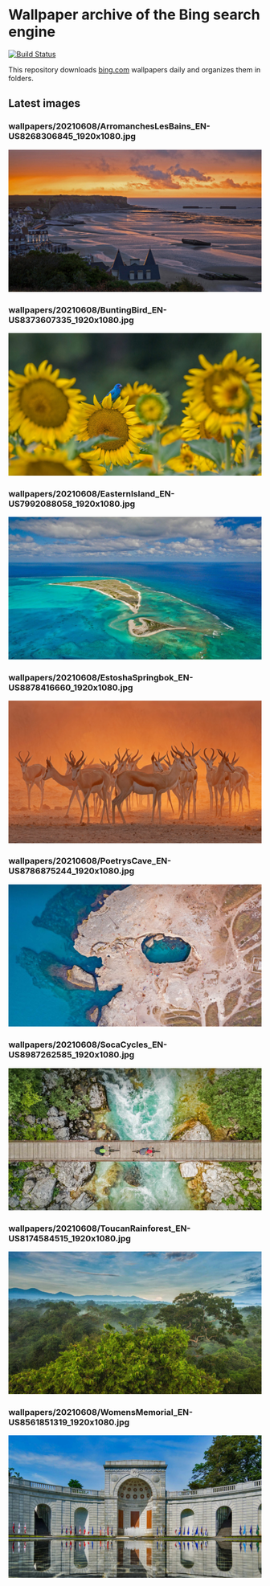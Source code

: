 # Wallpaper archive of the Bing search engine

[![Build Status](https://travis-ci.org/kijart/bing-daily-images-dl.svg?branch=wallpapers)](https://travis-ci.org/kijart/bing-daily-images-dl)

This repository downloads [bing.com](https://www.bing.com) wallpapers daily and organizes them in folders.

## Latest images

<!-- Wallpapers -->

### wallpapers/20210608/ArromanchesLesBains_EN-US8268306845_1920x1080.jpg

![wallpapers/20210608/ArromanchesLesBains_EN-US8268306845_1920x1080.jpg](wallpapers/20210608/ArromanchesLesBains_EN-US8268306845_1920x1080.jpg)

### wallpapers/20210608/BuntingBird_EN-US8373607335_1920x1080.jpg

![wallpapers/20210608/BuntingBird_EN-US8373607335_1920x1080.jpg](wallpapers/20210608/BuntingBird_EN-US8373607335_1920x1080.jpg)

### wallpapers/20210608/EasternIsland_EN-US7992088058_1920x1080.jpg

![wallpapers/20210608/EasternIsland_EN-US7992088058_1920x1080.jpg](wallpapers/20210608/EasternIsland_EN-US7992088058_1920x1080.jpg)

### wallpapers/20210608/EstoshaSpringbok_EN-US8878416660_1920x1080.jpg

![wallpapers/20210608/EstoshaSpringbok_EN-US8878416660_1920x1080.jpg](wallpapers/20210608/EstoshaSpringbok_EN-US8878416660_1920x1080.jpg)

### wallpapers/20210608/PoetrysCave_EN-US8786875244_1920x1080.jpg

![wallpapers/20210608/PoetrysCave_EN-US8786875244_1920x1080.jpg](wallpapers/20210608/PoetrysCave_EN-US8786875244_1920x1080.jpg)

### wallpapers/20210608/SocaCycles_EN-US8987262585_1920x1080.jpg

![wallpapers/20210608/SocaCycles_EN-US8987262585_1920x1080.jpg](wallpapers/20210608/SocaCycles_EN-US8987262585_1920x1080.jpg)

### wallpapers/20210608/ToucanRainforest_EN-US8174584515_1920x1080.jpg

![wallpapers/20210608/ToucanRainforest_EN-US8174584515_1920x1080.jpg](wallpapers/20210608/ToucanRainforest_EN-US8174584515_1920x1080.jpg)

### wallpapers/20210608/WomensMemorial_EN-US8561851319_1920x1080.jpg

![wallpapers/20210608/WomensMemorial_EN-US8561851319_1920x1080.jpg](wallpapers/20210608/WomensMemorial_EN-US8561851319_1920x1080.jpg)


